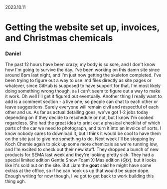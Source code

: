2023.10.11
# Getting the website set up, invoices, and Christmas chemicals
### Daniel
The past 12 hours have been crazy; my body is so sore, and I don't know how I'm going to survive the day.
I've been working on this damn site since around 8pm last night, and I'm just now getting the skeleton completed.
I've been trying to figure out a way to use .md files directly as site pages or whatever, since GitHub is supposed to have support for that.
I'm most likely doing something wrong though, as I can't seem to figure out a way to make it work. Oh well I'll get it figured out eventually.
Another thing I really want to add is a comment section - a live one, so people can chat to each other or leave suggestions. 
Surely everyone will remain civil and respectful of each other and us. 
As far as actual detailing goes, we've got 1-2 jobs today depending on if they decide to reschedule or not, but I know I'm cooked regardless.
Sho had the great idea to print out a physical checklist of which parts of the car we need to photograph, and turn it into an invoice of sorts.
I know nobody cares to download it, but I think it would be cool to have them on the site just to give me something to do.
Next week I'll be stopping by Koch Chemie again to pick up some more chemicals as we're running low, and I'm excited to check out their new stuff.
They dropped a bunch of new products for SEMA last week and they're looking pretty sick.
They had a special limited edition Gentle Snow Foam X-Mas edition (*Gfx*), but it looks like it's sold out on the site.
But Liam the **goat** said he might have some extras at the office, so if he can hook us up that would be super dope. 
Enough writing for now though, I've got to get back to work building this thing ugh.